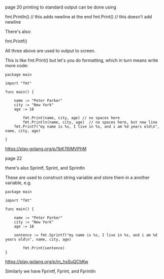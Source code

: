 page 20
printing to standard output can be done using


fmt.Println()  // this adds newline at the end 
fmt.Print()    // this doesn't add newline

There's also:

fmt.Printf()

All three above are used to output to screen. 

This is like fmt.Print() but let's you do formatting, which in turn means write more code:

```
package main

import "fmt"

func main() {

	name := "Peter Parker"
	city := "New York"
	age := 18

        fmt.Print(name, city, age) // no spaces here
        fmt.Println(name, city, age)  // no spaces here, but new line
	fmt.Printf("my name is %s, I live in %s, and i am %d years old\n", name, city, age)

}
```

https://play.golang.org/p/1bK76lMVPhM





page 22

there's also Sprintf, Sprint, and Sprintln

These are used to construct string variable and store them in a another variable, e.g. 

```
package main

import "fmt"

func main() {

	name := "Peter Parker"
	city := "New York"
	age := 18

	sentence := fmt.Sprintf("my name is %s, I live in %s, and i am %d years old\n", name, city, age)

        fmt.Print(sentence)
}
```

https://play.golang.org/p/m_hsSuQCbKw


Similarly we have Fprintf, Fprint, and Fprintln



